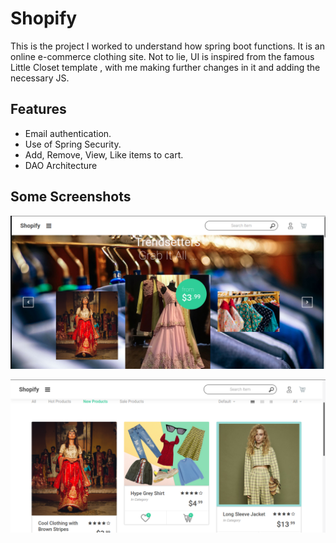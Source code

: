 # Shopify

This is the project I worked to understand how spring boot functions. It is an online e-commerce clothing site. Not to lie, UI is inspired from the famous Little Closet template , with me making further changes in it and adding the necessary JS.

## Features
- Email authentication.
- Use of Spring Security.
- Add, Remove, View, Like items to cart.
- DAO Architecture

## Some Screenshots
![alt text](https://github.com/Am-Coder/Shopify/blob/master/screenshots/1.png "Home Page")

![alt text](https://github.com/Am-Coder/Shopify/blob/master/screenshots/2.png "Product Page")


